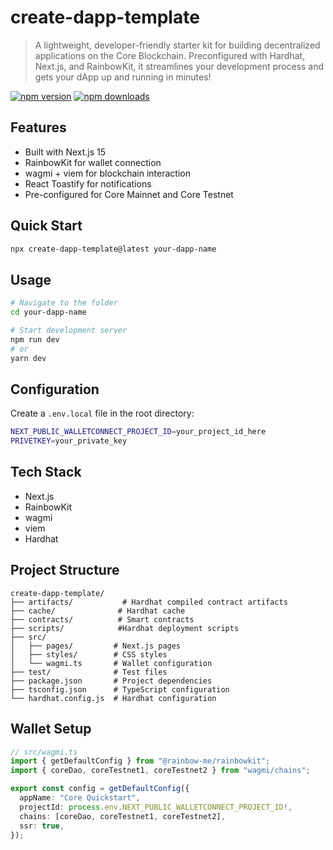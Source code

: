 # create-dapp-template

> A lightweight, developer-friendly starter kit for building decentralized applications on the Core Blockchain. Preconfigured with Hardhat, Next.js, and RainbowKit, it streamlines your development process and gets your dApp up and running in minutes!

[![npm version](https://img.shields.io/npm/v/create-dapp-template.svg)](https://www.npmjs.com/package/create-dapp-template)
[![npm downloads](https://img.shields.io/npm/dt/create-dapp-template.svg)](https://www.npmjs.com/package/create-dapp-template)

## Features

- Built with Next.js 15
- RainbowKit for wallet connection
- wagmi + viem for blockchain interaction
- React Toastify for notifications
- Pre-configured for Core Mainnet and Core Testnet

## Quick Start

```bash
npx create-dapp-template@latest your-dapp-name
```

## Usage

```bash
# Navigate to the folder
cd your-dapp-name

# Start development server
npm run dev
# or
yarn dev
```

## Configuration

Create a `.env.local` file in the root directory:

```bash
NEXT_PUBLIC_WALLETCONNECT_PROJECT_ID=your_project_id_here
PRIVETKEY=your_private_key
```

## Tech Stack

- Next.js
- RainbowKit
- wagmi
- viem
- Hardhat

## Project Structure

```
create-dapp-template/
├── artifacts/           # Hardhat compiled contract artifacts
├── cache/              # Hardhat cache
├── contracts/          # Smart contracts
├── scripts/            #Hardhat deployment scripts
├── src/
│   ├── pages/         # Next.js pages
│   ├── styles/        # CSS styles
│   └── wagmi.ts       # Wallet configuration
├── test/              # Test files
├── package.json       # Project dependencies
├── tsconfig.json      # TypeScript configuration
└── hardhat.config.js  # Hardhat configuration
```

## Wallet Setup

```typescript
// src/wagmi.ts
import { getDefaultConfig } from "@rainbow-me/rainbowkit";
import { coreDao, coreTestnet1, coreTestnet2 } from "wagmi/chains";

export const config = getDefaultConfig({
  appName: "Core Quickstart",
  projectId: process.env.NEXT_PUBLIC_WALLETCONNECT_PROJECT_ID!,
  chains: [coreDao, coreTestnet1, coreTestnet2],
  ssr: true,
});
```
